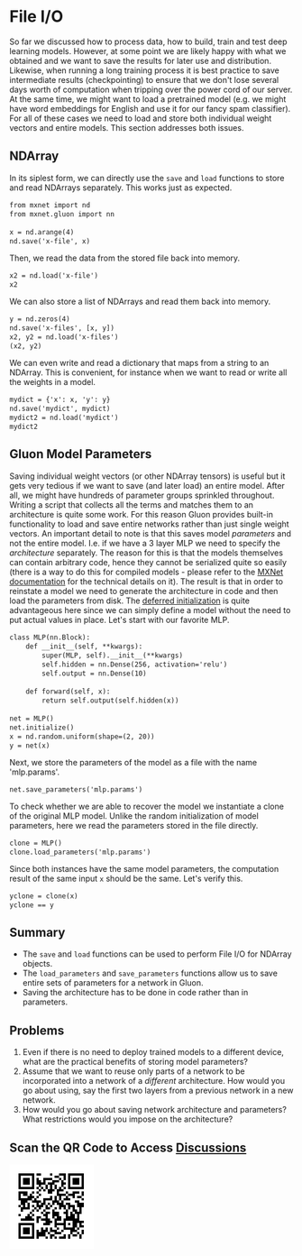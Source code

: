 # File I/O

So far we discussed how to process data, how to build, train and test deep learning models. However, at some point we are likely happy with what we obtained and we want to save the results for later use and distribution. Likewise, when running a long training process it is best practice to save intermediate results (checkpointing) to ensure that we don't lose several days worth of computation when tripping over the power cord of our server. At the same time, we might want to load a pretrained model (e.g. we might have word embeddings for English and use it for our fancy spam classifier). For all of these cases we need to load and store both individual weight vectors and entire models. This section addresses both issues. 

## NDArray

In its siplest form, we can directly use the `save` and `load` functions to store and read NDArrays separately. This works just as expected.

```{.python .input}
from mxnet import nd
from mxnet.gluon import nn

x = nd.arange(4)
nd.save('x-file', x)
```

Then, we read the data from the stored file back into memory.

```{.python .input}
x2 = nd.load('x-file')
x2
```

We can also store a list of NDArrays and read them back into memory.

```{.python .input  n=2}
y = nd.zeros(4)
nd.save('x-files', [x, y])
x2, y2 = nd.load('x-files')
(x2, y2)
```

We can even write and read a dictionary that maps from a string to an NDArray. This is convenient, for instance when we want to read or write all the weights in a model. 

```{.python .input  n=4}
mydict = {'x': x, 'y': y}
nd.save('mydict', mydict)
mydict2 = nd.load('mydict')
mydict2
```

## Gluon Model Parameters

Saving individual weight vectors (or other NDArray tensors) is useful but it gets very tedious if we want to save (and later load) an entire model. After all, we might have hundreds of parameter groups sprinkled throughout. Writing a script that collects all the terms and matches them to an architecture is quite some work. For this reason Gluon provides built-in functionality to load and save entire networks rather than just single weight vectors. An important detail to note is that this saves model *parameters* and not the entire model. I.e. if we have a 3 layer MLP we need to specify the *architecture* separately. The reason for this is that the models themselves can contain arbitrary code, hence they cannot be serialized quite so easily (there is a way to do this for compiled models - please refer to the [MXNet documentation](http://www.mxnet.io) for the technical details on it). The result is that in order to reinstate a model we need to generate the architecture in code and then load the parameters from disk. The [deferred initialization](deferred-init.md) is quite advantageous here since we can simply define a model without the need to put actual values in place. Let's start with our favorite MLP.

```{.python .input  n=6}
class MLP(nn.Block):
    def __init__(self, **kwargs):
        super(MLP, self).__init__(**kwargs)
        self.hidden = nn.Dense(256, activation='relu')
        self.output = nn.Dense(10)

    def forward(self, x):
        return self.output(self.hidden(x))

net = MLP()
net.initialize()
x = nd.random.uniform(shape=(2, 20))
y = net(x)
```

Next, we store the parameters of the model as a file with the name 'mlp.params'.

```{.python .input}
net.save_parameters('mlp.params')
```

To check whether we are able to recover the model we instantiate a clone of the original MLP model. Unlike the random initialization of model parameters, here we read the parameters stored in the file directly.

```{.python .input  n=8}
clone = MLP()
clone.load_parameters('mlp.params')
```

Since both instances have the same model parameters, the computation result of the same input `x` should be the same. Let's verify this. 

```{.python .input}
yclone = clone(x)
yclone == y
```

## Summary

* The `save` and `load` functions can be used to perform File I/O for NDArray objects.
* The `load_parameters` and `save_parameters` functions allow us to save entire sets of parameters for a network in Gluon. 
* Saving the architecture has to be done in code rather than in parameters. 

## Problems

1. Even if there is no need to deploy trained models to a different device, what are the practical benefits of storing model parameters?
1. Assume that we want to reuse only parts of a network to be incorporated into a network of a *different* architecture. How would you go about using, say the first two layers from a previous network in a new network. 
1. How would you go about saving network architecture and parameters? What restrictions would you impose on the architecture?

## Scan the QR Code to Access [Discussions](https://discuss.gluon.ai/t/topic/1255)

![](../img/qr_read-write.svg)

```{.python .input}

```
